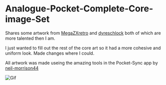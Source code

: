 # Analogue-Pocket-Complete-Core-image-Set
Shares some artwork from  <a href="https://github.com/MegaZXretro/Analogue-Pocket-Custom-Platform-Art" target="MegaZXretro">MegaZXretro</a> and <a href="https://github.com/dyreschlock/pocket-platform-images" target="dyreschlock">dyreschlock</a> both of which are more talented then I am. 

I just wanted to fill out the rest of the core art so it had a more cohesive and uniform look. Made changes where I could.

All artwork was made useing the amazing tools in the Pocket-Sync app by <a href="https://github.com/neil-morrison44/pocket-sync" target="neil-morrison44">neil-morrison44</a>

![Gif](https://user-images.githubusercontent.com/118319530/205417913-97a827d5-a182-42e2-afd5-a08e3892062f.gif)




